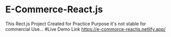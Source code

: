 # E-Commerce-React.js
This Rect.js Project Created for Practice Purpose it's not stable for commercial Use...
#Live Demo Link
https://e-commorce-reactjs.netlify.app/
